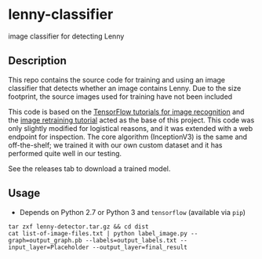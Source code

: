 # lenny-classifier

image classifier for detecting Lenny

## Description

This repo contains the source code for training and using an image classifier that detects whether an image contains Lenny.
Due to the size footprint, the source images used for training have not been included

This code is based on the [TensorFlow tutorials for image recognition](https://www.tensorflow.org/tutorials/image_recognition) and the
[image retraining tutorial](https://www.tensorflow.org/tutorials/image_retraining) acted as the base of this project. This code was only
slightly modified for logistical reasons, and it was extended with a web endpoint for inspection. The core algorithm (InceptionV3) is the
same and off-the-shelf; we trained it with our own custom dataset and it has performed quite well in our testing.

See the releases tab to download a trained model.

## Usage

* Depends on Python 2.7 or Python 3 and `tensorflow` (available via `pip`)

```
tar zxf lenny-detector.tar.gz && cd dist
cat list-of-image-files.txt | python label_image.py --graph=output_graph.pb --labels=output_labels.txt --input_layer=Placeholder --output_layer=final_result
```
